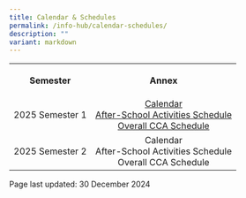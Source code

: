 ```yaml
---
title: Calendar & Schedules
permalink: /info-hub/calendar-schedules/
description: ""
variant: markdown
---
```

<table>
<tbody>
<tr>
<th style="text-align: center;">
<p>Semester</p>
</th>
<th style="text-align: center;">
<p>Annex</p>
</th>
</tr>
<tr>
<td style="text-align: center;">
<p>2025 Semester 1</p>
</td>
<td style="text-align: center;"><a href="https://drive.google.com/file/d/1D7LgwcHKw3A_8NmJeXmeWVzYKxRyqYuM/view?usp=sharing" target="_blank" rel="noopener">Calendar</a><br><a href="https://drive.google.com/file/d/12AfYLjXLBMKBU8PON2Ly9p2cssZZ-v7T/view?usp=sharing" target="_blank" rel="noopener">After-School Activities Schedule</a><br><a href="https://drive.google.com/file/d/1Zuf2Z4TOYOmEjmz1SRMEfMfOdiGKJm8U/view?usp=sharing" target="_blank" rel="noopener">Overall CCA Schedule</a><br>
</td>
</tr>
<tr>
<td style="text-align: center;">
<p>2025 Semester 2</p>
</td>
	<td style="text-align: center;">Calendar<br>After-School Activities Schedule<br>Overall CCA Schedule<br>
</td>
</tr>
</tbody>
</table>
<p></p>
<p></p>
<p>Page last updated: 30 December 2024</p>